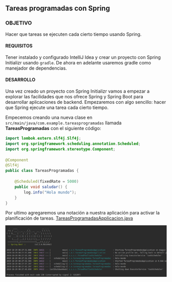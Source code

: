 ## Tareas programadas con Spring

### OBJETIVO

Hacer que tareas se ejecuten cada cierto tiempo usando Spring.

#### REQUISITOS

Tener instalado y configurado IntelliJ Idea y crear un proyecto con Spring Initializr usando `gradle`. De ahora en adelante usaremos gradle como manejador de dependencias.

#### DESARROLLO

Una vez creado un proyecto con Spring Initializr vamos a empezar a explorar las facilidades que nos ofrece Spring y Spring Boot para desarrollar aplicaciones de backend. Empezaremos con algo sencillo: hacer que Spring ejecute una tarea cada cierto tiempo.


Empecemos creando una nueva clase en `src/main/java/com.example.tareasprogramadas` llamada **TareasProgramadas** con el siguiente código:

```java
import lombok.extern.slf4j.Slf4j;
import org.springframework.scheduling.annotation.Scheduled;
import org.springframework.stereotype.Component;

@Component
@Slf4j
public class TareasProgramadas {

    @Scheduled(fixedRate = 5000)
    public void saludar() {
        log.info("Hola mundo");
    }
}
```

Por ultimo agregaremos una notación a nuestra aplicación para activar la planificación de tareas. [TareasProgramadasApplicacion.java](tareas-programadas/src/main/java/com/example/tareasprogramadas/TareasProgramadasApplication.java)

![TareasProgramadasApplication.java](tareasprogramadas.png)

